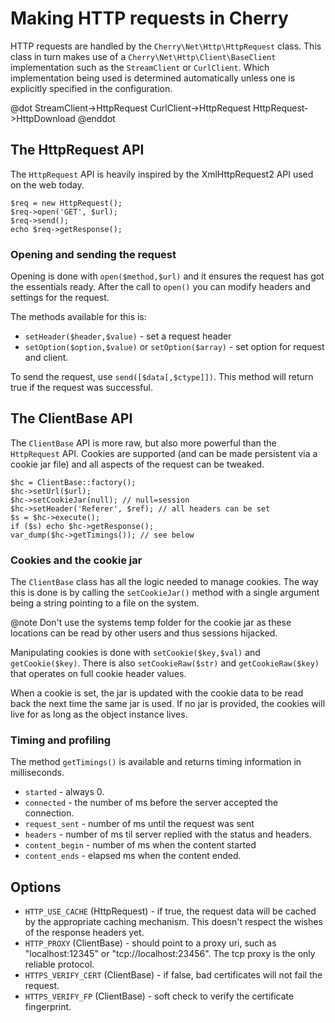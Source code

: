 # Making HTTP requests in Cherry

HTTP requests are handled by the `Cherry\Net\Http\HttpRequest` class. This class in turn makes use of a `Cherry\Net\Http\Client\BaseClient` implementation such as the `StreamClient` or `CurlClient`. Which implementation being used is determined automatically unless one is explicitly specified in the configuration.

@dot
StreamClient->HttpRequest
CurlClient->HttpRequest
HttpRequest->HttpDownload
@enddot

## The HttpRequest API

The `HttpRequest` API is heavily inspired by the XmlHttpRequest2 API used on the web today.

    $req = new HttpRequest();
    $req->open('GET', $url);
    $req->send();
    echo $req->getResponse();

### Opening and sending the request

Opening is done with `open($method,$url)` and it ensures the request has got the essentials ready. After the call to `open()` you can modify headers and settings for the request.

The methods available for this is:

- `setHeader($header,$value)` - set a request header
- `setOption($option,$value)` or `setOption($array)` - set option for request and client.

To send the request, use `send([$data[,$ctype]])`. This method will return true if the request was successful.

## The ClientBase API

The `ClientBase` API is more raw, but also more powerful than the `HttpRequest` API. Cookies are supported (and can be made persistent via a cookie jar file) and all aspects of the request can be tweaked.

    $hc = ClientBase::factory();
    $hc->setUrl($url);
    $hc->setCookieJar(null); // null=session
    $hc->setHeader('Referer', $ref); // all headers can be set
    $s = $hc->execute();
    if ($s) echo $hc->getResponse();
    var_dump($hc->getTimings()); // see below

### Cookies and the cookie jar

The `ClientBase` class has all the logic needed to manage cookies. The way this is done is by calling the `setCookieJar()` method with a single argument being a string pointing to a file on the system.

@note Don't use the systems temp folder for the cookie jar as these locations can be read by other users and thus sessions hijacked.

Manipulating cookies is done with `setCookie($key,$val)` and `getCookie($key)`. There is also `setCookieRaw($str)` and `getCookieRaw($key)` that operates on full cookie header values.

When a cookie is set, the jar is updated with the cookie data to be read back the next time the same jar is used. If no jar is provided, the cookies will live for as long as the object instance lives.

### Timing and profiling

The method `getTimings()` is available and returns timing information in milliseconds.

- `started` - always 0.
- `connected` - the number of ms before the server accepted the connection.
- `request_sent` - number of ms until the request was sent
- `headers` - number of ms til server replied with the status and headers.
- `content_begin` - number of ms when the content started
- `content_ends` - elapsed ms when the content ended.

## Options

- `HTTP_USE_CACHE` (HttpRequest) - if true, the request data will be cached by the appropriate caching mechanism. This doesn't respect the wishes of the response headers yet.
- `HTTP_PROXY` (ClientBase) - should point to a proxy uri, such as "localhost:12345" or "tcp://localhost:23456". The tcp proxy is the only reliable protocol.
- `HTTPS_VERIFY_CERT` (ClientBase) - if false, bad certificates will not fail the request.
- `HTTPS_VERIFY_FP` (ClientBase) - soft check to verify the certificate fingerprint.